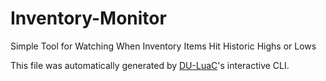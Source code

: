 # Inventory-Monitor

Simple Tool for Watching When Inventory Items Hit Historic Highs or Lows

This file was automatically generated by [DU-LuaC](https://github.com/wolfe-labs/DU-LuaC)'s interactive CLI.